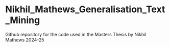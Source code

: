 # Nikhil_Mathews_Generalisation_Text_Mining
Github repository for the code used in the Masters Thesis by Nikhil Mathews 2024-25
